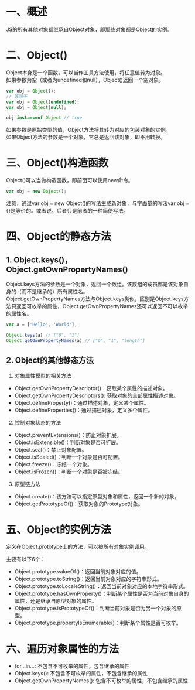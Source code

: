 # 一、概述
JS的所有其他对象都继承自Object对象，即那些对象都是Object的实例。

# 二、Object()
Object本身是一个函数，可以当作工具方法使用，将任意值转为对象。  
如果参数为空（或者为undefined和null），Object()返回一个空对象。
```js
var obj = Object();
// 等同于
var obj = Object(undefined);
var obj = Object(null);

obj instanceof Object // true
```
如果参数是原始类型的值，Object方法将其转为对应的包装对象的实例。  
如果Object方法的参数是一个对象，它总是返回该对象，即不用转换。

# 三、Object()构造函数
Object()可以当做构造函数，即前面可以使用new命令。
```js
var obj = new Object();
```
注意，通过var obj = new Object()的写法生成新对象，与字面量的写法var obj = {}是等价的。或者说，后者只是前者的一种简便写法。

# 四、Object的静态方法
## 1. Object.keys()，Object.getOwnPropertyNames()
Object.keys方法的参数是一个对象，返回一个数组。该数组的成员都是该对象自身的（而不是继承的）所有属性名。  
Object.getOwnPropertyNames方法与Object.keys类似，区别是Object.keys方法只返回可枚举的属性，Object.getOwnPropertyNames还可以返回不可以枚举的属性名。
```js
var a = ['Hello', 'World'];

Object.keys(a) // ["0", "1"]
Object.getOwnPropertyNames(a) // ["0", "1", "length"]
```

## 2. Object的其他静态方法
1. 对象属性模型的相关方法
* Object.getOwnPropertyDescriptor()：获取某个属性的描述对象。
* Object.getOwnPropertyDescriptors(): 获取对象的全部属性描述对象。
* Object.defineProperty()：通过描述对象，定义某个属性。
* Object.defineProperties()：通过描述对象，定义多个属性。

2. 控制对象状态的方法
* Object.preventExtensions()：防止对象扩展。
* Object.isExtensible()：判断对象是否可扩展。
* Object.seal()：禁止对象配置。
* Object.isSealed()：判断一个对象是否可配置。
* Object.freeze()：冻结一个对象。
* Object.isFrozen()：判断一个对象是否被冻结。

3. 原型链方法
* Object.create()：该方法可以指定原型对象和属性，返回一个新的对象。
* Object.getPrototypeOf()：获取对象的Prototype对象。

# 五、Object的实例方法
定义在Object.prototype上的方法，可以被所有对象实例调用。

主要有以下6个：
* Object.prototype.valueOf()：返回当前对象对应的值。
* Object.prototype.toString()：返回当前对象对应的字符串形式。
* Object.prototype.toLocaleString()：返回当前对象对应的本地字符串形式。
* Object.prototype.hasOwnProperty()：判断某个属性是否为当前对象自身的属性，还是继承自原型对象的属性。
* Object.prototype.isPrototypeOf()：判断当前对象是否为另一个对象的原型。
* Object.prototype.propertyIsEnumerable()：判断某个属性是否可枚举。

# 六、遍历对象属性的方法
* for...in...: 不包含不可枚举的属性，包含继承的属性
* Object.keys(): 不包含不可枚举的属性，不包含继承的属性
* Object.getOwnPropertyNames(): 包含不可枚举的属性，不包含继承的属性




